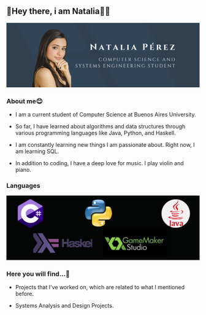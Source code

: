 
## 👋Hey there, i am Natalia👩‍💻

![Foto](Images/photo.png)

### About me😊

- I am a current student of Computer Science at Buenos Aires University.

- So far, I have learned about algorithms and data structures through various programming languages like Java, Python, and Haskell.

- I am constantly learning new things I am passionate about. Right now, I am learning SQL.

- In addition to coding, I have a deep love for music. I play violin and piano.

### Languages

![Lenguajes](Images/languages.png)

### Here you will find...🤔

- Projects that I've worked on, which are related to what I mentioned before.

- Systems Analysis and Design Projects.
